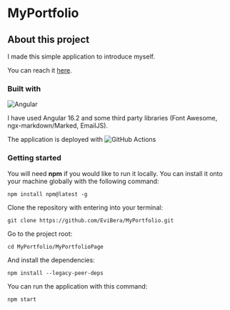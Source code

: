 # MyPortfolio



## About this project

I made this simple application to introduce myself. 

You can reach it [here](https://evibera.github.io/MyPortfolio).  


### Built with 

![Angular](https://camo.githubusercontent.com/bacdca35c8a78ba29d82e45df864b3d29818db289207bbdca4ce6a9360436c21/68747470733a2f2f696d672e736869656c64732e696f2f62616467652f616e67756c61722d2532334444303033312e7376673f7374796c653d666f722d7468652d6261646765266c6f676f3d616e67756c6172266c6f676f436f6c6f723d7768697465)

I have used Angular 16.2 and some third party libraries (Font Awesome, ngx-markdown/Marked, EmailJS).

The application is deployed with ![GitHub Actions](https://img.shields.io/badge/github%20actions-%232671E5.svg?style=for-the-badge&logo=githubactions&logoColor=white)  


### Getting started 

You will need **npm** if you would like to run it locally. You can install it onto your machine globally with the following command:

```
npm install npm@latest -g
```  

Clone the repository with entering into your terminal:

```
git clone https://github.com/EviBera/MyPortfolio.git
```  

Go to the project root:

```
cd MyPortfolio/MyPortfolioPage
```  

And install the dependencies:

```
npm install --legacy-peer-deps
```  

You can run the application with this command:

```
npm start
```



